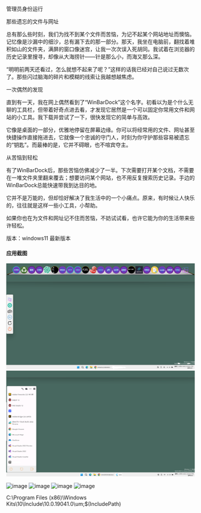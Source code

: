 管理员身份运行

那些遗忘的文件与网址

总有那么些时刻，我们为找不到某个文件而苦恼，为记不起某个网站地址而懊恼。记忆像是沙漏中的细沙，总有漏下去的那一部分。那天，我坐在电脑前，翻找着堆积如山的文件夹，满屏的窗口像迷宫，让我一次次误入死胡同。我试着在浏览器的历史记录里搜寻，却像从大海捞针——针是那么小，而海又那么深。

“明明前两天还看过，怎么就想不起来了呢？”这样的话我已经对自己说过无数次了。那些闪过脑海的碎片和模糊的线索让我越想越焦虑。

一次偶然的发现

直到有一天，我在网上偶然看到了“WinBarDock”这个名字。初看以为是个什么无聊的工具栏，但带着好奇点进去看，才发现它居然是一个可以固定你常用文件和网站的小工具。我下载并尝试了一下，很快发现它的简单与高效。

它像是桌面的一部分，优雅地停留在屏幕边缘。你可以将经常用的文件、网址甚至快捷操作直接拖进去，它就像一个忠诚的守门人，时刻为你守护那些容易被遗忘的“钥匙”。而最棒的是，它并不碍眼，也不喧宾夺主。

从苦恼到轻松

有了WinBarDock后，那些苦恼仿佛减少了一半。下次需要打开某个文档，不需要在一堆文件夹里翻来覆去；想要访问某个网站，也不用反复搜索历史记录。手边的WinBarDock总能快速带我到达目的地。

它并不是万能的，但却恰好解决了我生活中的一个小痛点。原来，有时候让人快乐的，往往就是这样一些小工具，小帮助。

如果你也在为文件和网址记不住而苦恼，不妨试试看，也许它能为你的生活带来些许轻松。

版本：windows11 最新版本



#### 应用截图
![image](https://github.com/msfm2018/WinBarDock/blob/v7.8.3/image/desktop.png)
![image](https://github.com/msfm2018/WinBarDock/blob/v7.8.3/image/44.png)

![image](https://github.com/msfm2018/StartX/blob/v7.9.3/inage/3dweather.png)
![image](https://github.com/msfm2018/win_mac_tool/blob/v2.2/b.png)
![image](https://github.com/msfm2018/win_mac_tool/blob/v2.2/a.png)
![image](https://github.com/msfm2018/win_mac_tool/blob/v2.2/c.png)




C:\Program Files (x86)\Windows Kits\10\Include\10.0.19041.0\um;$(IncludePath)

